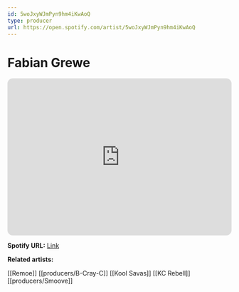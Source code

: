 ```yaml
---
id: 5woJxyWJmPyn9hm4iKwAoQ
type: producer
url: https://open.spotify.com/artist/5woJxyWJmPyn9hm4iKwAoQ
---
```

# Fabian Grewe

<iframe style="border-radius:12px" src="https://open.spotify.com/embed/artist/5woJxyWJmPyn9hm4iKwAoQ" width="100%" height="352" frameBorder="0" allowfullscreen="" allow="autoplay; clipboard-write; encrypted-media; fullscreen; picture-in-picture" loading="lazy"></iframe>

**Spotify URL:** [Link](https://open.spotify.com/artist/5woJxyWJmPyn9hm4iKwAoQ)

**Related artists:**

[[Remoe]]
[[producers/B-Cray-C]]
[[Kool Savas]]
[[KC Rebell]]
[[producers/Smoove]]
